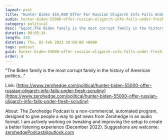 ```yaml
---
layout: post
title: "Hunter Biden $55,000 Offer For Russian Oligarch Info Falls Under Fresh Scrutiny"
audio: hunter-biden-55000-offer-russian-oligarch-info-falls-under-fresh-scrutiny-0
category: political
desc: "&quot;The Biden family is the most corrupt family in the history of American politics...&quot;"
duration: 00:05:34
length: 334
datetime: Thu, 02 Feb 2023 20:08:00 +0000
tags: podcast
guid: hunter-biden-55000-offer-russian-oligarch-info-falls-under-fresh-scrutiny-0
order: 0
---
```

&quot;The Biden family is the most corrupt family in the history of American politics...&quot;

Link: [https://www.zerohedge.com/political/hunter-biden-55000-offer-russian-oligarch-info-falls-under-fresh-scrutiny](https://www.zerohedge.com/political/hunter-biden-55000-offer-russian-oligarch-info-falls-under-fresh-scrutiny)

About: The Zerohedge Podcast is a non-commercial, automated program, designed to give people a way to get news from Zerohedge in an audio format.  I am actively working on tweaking and improving the setup to create a better listening experience (December 2022).  Suggestions are welcome: [zerohedgePodcast@outlook.com](mailto:zerohedgePodcast@outlook.com)